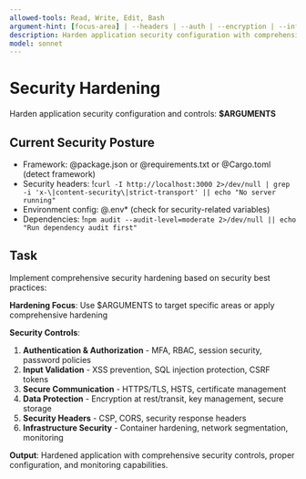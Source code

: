 ```yaml
---
allowed-tools: Read, Write, Edit, Bash
argument-hint: [focus-area] | --headers | --auth | --encryption | --infrastructure
description: Harden application security configuration with comprehensive security controls
model: sonnet
---
```


# Security Hardening

Harden application security configuration and controls: **$ARGUMENTS**

## Current Security Posture

- Framework: @package.json or @requirements.txt or @Cargo.toml (detect framework)
- Security headers: !`curl -I http://localhost:3000 2>/dev/null | grep -i 'x-\|content-security\|strict-transport' || echo "No server running"`
- Environment config: @.env* (check for security-related variables)
- Dependencies: !`npm audit --audit-level=moderate 2>/dev/null || echo "Run dependency audit first"`

## Task

Implement comprehensive security hardening based on security best practices:

**Hardening Focus**: Use $ARGUMENTS to target specific areas or apply comprehensive hardening

**Security Controls**:
1. **Authentication & Authorization** - MFA, RBAC, session security, password policies
2. **Input Validation** - XSS prevention, SQL injection protection, CSRF tokens
3. **Secure Communication** - HTTPS/TLS, HSTS, certificate management
4. **Data Protection** - Encryption at rest/transit, key management, secure storage
5. **Security Headers** - CSP, CORS, security response headers
6. **Infrastructure Security** - Container hardening, network segmentation, monitoring

**Output**: Hardened application with comprehensive security controls, proper configuration, and monitoring capabilities.
